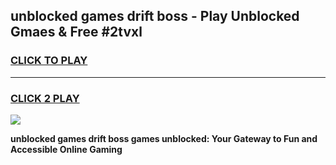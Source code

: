 
## unblocked games drift boss - Play Unblocked Gmaes & Free #2tvxl
<h3>
<a href="https://premium.freeplayer.one?title=unblocked_games_drift_boss&ref=01M">CLICK TO PLAY</a></h3>
<hr>

<h3>
<a href="https://premium.freeplayer.one?title=unblocked_games_drift_boss&ref=01M">CLICK 2 PLAY</a>
  
</h3>

<a href="https://premium.freeplayer.one?title=unblocked_games_drift_boss&ref=01M"><img src="https://clearcache.store/games.png"></a>


**unblocked games drift boss games unblocked: Your Gateway to Fun and Accessible Online Gaming**
